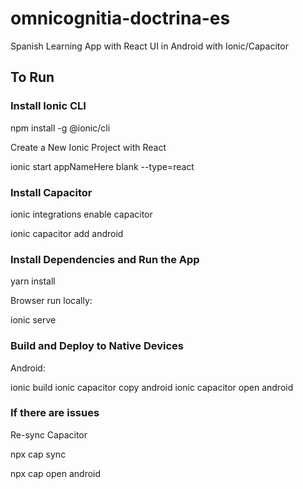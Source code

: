 # omnicognitia-doctrina-es

Spanish Learning App with React UI in Android with Ionic/Capacitor

## To Run
### Install Ionic CLI

npm install -g @ionic/cli

Create a New Ionic Project with React

ionic start appNameHere blank --type=react

### Install Capacitor

ionic integrations enable capacitor

ionic capacitor add android

### Install Dependencies and Run the App

yarn install

Browser run locally: 

ionic serve

### Build and Deploy to Native Devices

Android:

ionic build
ionic capacitor copy android
ionic capacitor open android

### If there are issues

Re-sync Capacitor

npx cap sync

npx cap open android

